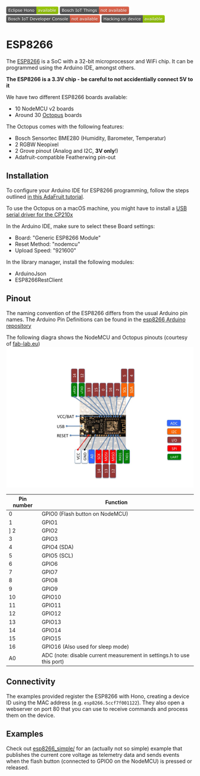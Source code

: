 ![Available in Eclipse Hono](../images/shields/Eclipse_Hono-available.png)
![Not available in Bosch IoT Things](../images/shields/Bosch_IoT_Things-not_available.png)
![Not available in Bosch IoT Developer Console](../images/shields/Bosch_IoT_Developer_Console-not_available.png)
![You can work directly on this device](../images/shields/Hacking_on_device-available.png)

# ESP8266

The [ESP8266](http://espressif.com/en/products/hardware/esp8266ex/overview) is a SoC with a 32-bit microprocessor and WiFi chip. It can be programmed using the Arduino IDE, amongst others.

**The ESP8266 is a 3.3V chip - be careful to not accidentially connect 5V to it**

We have two different ESP8266 boards available:

- 10 NodeMCU v2 boards
- Around 30 [Octopus](http://fab-lab.eu/octopus/) boards 

The Octopus comes with the following features:

- Bosch Sensortec BME280 (Humidity, Barometer, Temperatur)
- 2 RGBW Neopixel
- 2 Grove pinout (Analog and I2C, **3V only**!)
- Adafruit-compatible Featherwing pin-out

## Installation

To configure your Arduino IDE for ESP8266 programming, follow the steps outlined [in this AdaFruit tutorial](https://learn.adafruit.com/adafruit-feather-huzzah-esp8266/using-arduino-ide).

To use the Octopus on a macOS machine, you might have to install a [USB serial driver for the CP210x](http://www.silabs.com/products/mcu/pages/usbtouartbridgevcpdrivers.aspx)

In the Arduino IDE, make sure to select these Board settings:

- Board: "Generic ESP8266 Module"
- Reset Method: "nodemcu"
- Upload Speed: "921600"
 
In the library manager, install the following modules:

 * ArduinoJson
 * ESP8266RestClient

## Pinout

The naming convention of the ESP8266 differs from the usual Arduino pin names. The Arduino Pin Definitions can be found in the [esp8266 Arduino repository](https://github.com/esp8266/Arduino/blob/master/variants/nodemcu/pins_arduino.h#L37-L59.)

The following diagra shows the NodeMCU and Octopus pinouts (courtesy of [fab-lab.eu](http://fab-lab.eu/))
![](octo_pinout_final_header.jpg)

| Pin number | Function                        |
|------------|---------------------------------|
| 0          | GPIO0 (Flash button on NodeMCU)
| 1          | GPIO1
] 2          | GPIO2
| 3          | GPIO3
| 4          | GPIO4 (SDA)
| 5          | GPIO5 (SCL)
| 6          | GPIO6
| 7          | GPIO7
| 8          | GPIO8
| 9          | GPIO9
| 10         | GPIO10
| 11         | GPIO11
| 12         | GPIO12
| 13         | GPIO13
| 14         | GPIO14
| 15         | GPIO15
| 16         | GPIO16 (Also used for sleep mode)
| A0         | ADC (note: disable current measurement in settings.h to use this port) |

## Connectivity

The examples provided register the ESP8266 with Hono, creating a device ID using the MAC
address (e.g. `esp8266.5ccf7f001122`). They also open a webserver on port 80 that you can use to receive commands and process them on the device.

## Examples

Check out [esp8266_simple/](esp8266_simple/) for an (actually not so simple) example that
publishes the current core voltage as telemetry data and sends events when the flash button (connected to GPIO0 on the NodeMCU) is pressed or released.
